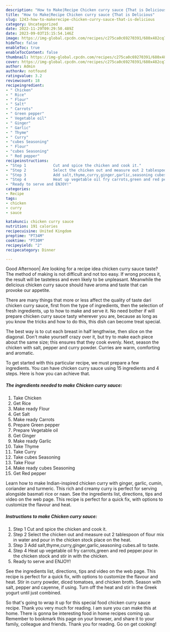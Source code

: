 ```yaml
---
description: "How to Make|Recipe Chicken curry sauce {That is Delicious"
title: "How to Make|Recipe Chicken curry sauce {That is Delicious"
slug: 1243-how-to-makerecipe-chicken-curry-sauce-that-is-delicious
category: Uncategorized
date: 2022-11-29T09:29:50.489Z
date: 2023-09-03T15:15:54.146Z
image: https://img-global.cpcdn.com/recipes/c275ca0c69270391/680x482cq70/chicken-curry-sauce-recipe-main-photo.jpg
hideToc: false
enableToc: true
enableTocContent: false
thumbnail: https://img-global.cpcdn.com/recipes/c275ca0c69270391/680x482cq70/chicken-curry-sauce-recipe-main-photo.jpg
cover: https://img-global.cpcdn.com/recipes/c275ca0c69270391/680x482cq70/chicken-curry-sauce-recipe-main-photo.jpg
author: Admin
authorAv: notfound
ratingvalue: 3.2
reviewcount: 18
recipeingredient:
- " Chicken"
- " Rice"
- " Flour"
- " Salt"
- " Carrots"
- " Green pepper"
- " Vegetable oil"
- " Ginger"
- " Garlic"
- " Thyme"
- " Curry"
- "cubes Seasoning"
- " Flour"
- "cubes Seasoning"
- " Red pepper"
recipeinstructions:
- "Step 1            Cut and spice the chicken and cook it."
- "Step 2            Select the chicken out and measure out 2 tablespoon of flour mix in water and pour in the chicken stock place on the heat."
- "Step 3            Add salt,thyme,curry,ginger,garlic,seasoning cubes.all to taste."
- "Step 4            Heat up vegetable oil fry carrots,green and red pepper.pour in the chicken stock and stir in with the chicken."
- "Ready to serve and ENJOY!"
categories:
- Recipe
tags:
- chicken
- curry
- sauce

katakunci: chicken curry sauce 
nutrition: 191 calories
recipecuisine: United Kingdom
preptime: "PT34M"
cooktime: "PT30M"
recipeyield: "2"
recipecategory: Dinner

---
```



Good Afternoon| Are looking for a recipe idea chicken curry sauce taste? The method of making is not difficult and not too easy. If wrong process it, the result will be tasteless and even likely to be unpleasant. Meanwhile the delicious chicken curry sauce should have aroma and taste that can provoke our appetite.






There are many things that more or less affect the quality of taste dari chicken curry sauce, first from the type of ingredients, then the selection of fresh ingredients, up to how to make and serve it. No need bother if will prepare chicken curry sauce tasty wherever you are, because as long as you know the tricks and how to do this, this dish can become treat  special.


The best way is to cut each breast in half lengthwise, then slice on the diagonal. Don&#39;t make yourself crazy over it, but try to make each piece about the same size; this ensures that they cook evenly. Next, season the chicken with salt, pepper and curry powder. Curries are warm, comforting and aromatic.


To get started with this particular recipe, we must prepare a few ingredients. You can have chicken curry sauce using 15 ingredients and 4 steps. Here is how you can achieve that.

<!--inarticleads1-->

##### The ingredients needed to make Chicken curry sauce:

1. Take  Chicken
1. Get  Rice
1. Make ready  Flour
1. Get  Salt
1. Make ready  Carrots
1. Prepare  Green pepper
1. Prepare  Vegetable oil
1. Get  Ginger
1. Make ready  Garlic
1. Take  Thyme
1. Take  Curry
1. Take cubes Seasoning
1. Take  Flour
1. Make ready cubes Seasoning
1. Get  Red pepper


Learn how to make Indian-inspired chicken curry with ginger, garlic, cumin, coriander and turmeric. This rich and creamy curry is perfect for serving alongside basmati rice or naan. See the ingredients list, directions, tips and video on the web page. This recipe is perfect for a quick fix, with options to customize the flavour and heat. 

<!--inarticleads2-->

##### Instructions to make Chicken curry sauce:

1. Step 1            Cut and spice the chicken and cook it.
1. Step 2            Select the chicken out and measure out 2 tablespoon of flour mix in water and pour in the chicken stock place on the heat.
1. Step 3            Add salt,thyme,curry,ginger,garlic,seasoning cubes.all to taste.
1. Step 4            Heat up vegetable oil fry carrots,green and red pepper.pour in the chicken stock and stir in with the chicken.
1. Ready to serve and ENJOY!

See the ingredients list, directions, tips and video on the web page. This recipe is perfect for a quick fix, with options to customize the flavour and heat. Stir in curry powder, diced tomatoes, and chicken broth. Season with salt, pepper and cayenne, if using. Turn off the heat and stir in the Greek yogurt until just combined. 

So that's going to wrap it up for this special food chicken curry sauce recipe. Thank you very much for reading. I am sure you can make this at home. There is gonna be interesting food in home recipes coming up. Remember to bookmark this page on your browser, and share it to your family, colleague and friends. Thank you for reading. Go on get cooking!
